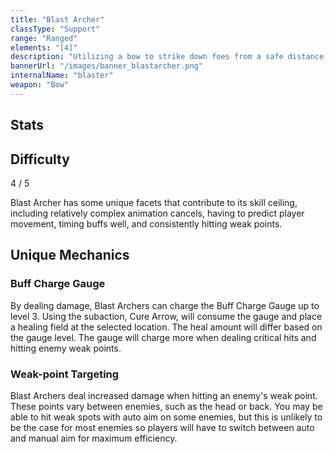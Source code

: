 ```yaml
---
title: "Blast Archer"
classType: "Support"
range: "Ranged"
elements: "[4]"
description: "Utilizing a bow to strike down foes from a safe distance, Blast Archers also provide healing and buffs for allies while applying debuffs to enemies."
bannerUrl: "/images/banner_blastarcher.png"
internalName: "blaster"
weapon: "Bow"
---
```


<script>
    import Icon from "@iconify/svelte"
    import Stats from "$lib/components/classes/Stats.svelte"
</script>

## Stats
<Stats />

## Difficulty
<div class="difficulty-box flex box">
    <span>4 / 5</span>
    <Icon icon="fluent:star-28-filled" />
    <Icon icon="fluent:star-28-filled" />
    <Icon icon="fluent:star-28-filled" />
    <Icon icon="fluent:star-28-filled" />
</div>

Blast Archer has some unique facets that contribute to its skill ceiling, including relatively complex animation cancels, having to predict player movement, timing buffs well, and consistently hitting weak points.

## Unique Mechanics

### Buff Charge Gauge
By dealing damage, Blast Archers can charge the Buff Charge Gauge up to level 3. Using the subaction, Cure Arrow, will consume the gauge and place a healing field at the selected location. The heal amount will differ based on the gauge level. The gauge will charge more when dealing critical hits and hitting enemy weak points.

### Weak-point Targeting
Blast Archers deal increased damage when hitting an enemy's weak point. These points vary between enemies, such as the head or back. You may be able to hit weak spots with auto aim on some enemies, but this is unlikely to be the case for most enemies so players will have to switch between auto and manual aim for maximum efficiency.